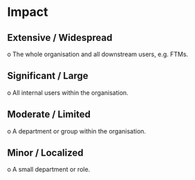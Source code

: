 # Impact

## Extensive / Widespread

o   The whole organisation and all downstream users, e.g. FTMs.

## Significant / Large

o   All internal users within the organisation.

## Moderate / Limited

o   A department or group within the organisation.

## Minor / Localized

o   A small department or role.
